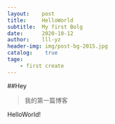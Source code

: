 ```yaml
---
layout:    post
title:     HelloWorld
subtitle:  My first Bolg
date:      2020-10-12
author:    lll-yz
header-img: img/post-bg-2015.jpg
catalog:    true
tage:
    - first create
---
```


##Hey
>我的第一篇博客

HelloWorld!
